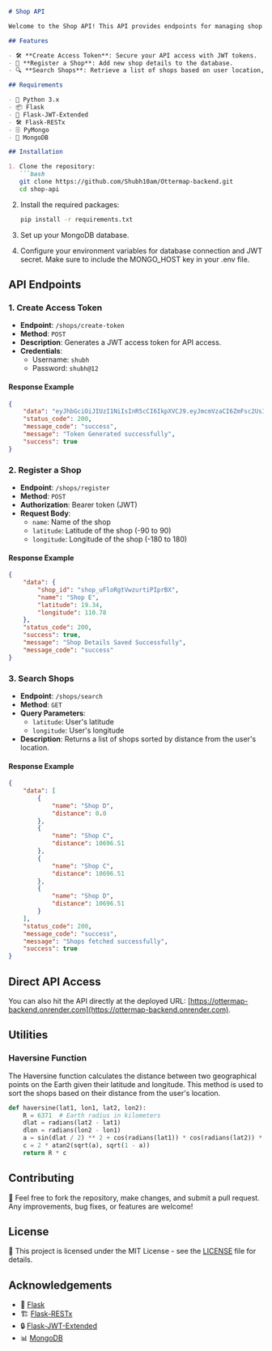
```markdown
# Shop API

Welcome to the Shop API! This API provides endpoints for managing shop details, including registration, token creation, and searching for shops based on geographical location. The API uses Flask, Flask-RESTx, and MongoDB as the database.

## Features

- 🛠️ **Create Access Token**: Secure your API access with JWT tokens.
- 🏪 **Register a Shop**: Add new shop details to the database.
- 🔍 **Search Shops**: Retrieve a list of shops based on user location, sorted by distance.

## Requirements

- 🐍 Python 3.x
- 📦 Flask
- 🔑 Flask-JWT-Extended
- 🛠️ Flask-RESTx
- 🗄️ PyMongo
- 🐘 MongoDB

## Installation

1. Clone the repository:
   ```bash
   git clone https://github.com/Shubh10am/Ottermap-backend.git
   cd shop-api
   ```

2. Install the required packages:
   ```bash
   pip install -r requirements.txt
   ```

3. Set up your MongoDB database.

4. Configure your environment variables for database connection and JWT secret. Make sure to include the MONGO_HOST key in your .env file.

## API Endpoints

### 1. Create Access Token

- **Endpoint**: `/shops/create-token`
- **Method**: `POST`
- **Description**: Generates a JWT access token for API access.
- **Credentials**: 
  - Username: `shubh`
  - Password: `shubh@12`

#### Response Example
```json
{
    "data": "eyJhbGciOiJIUzI1NiIsInR5cCI6IkpXVCJ9.eyJmcmVzaCI6ZmFsc2UsImlhdCI6MTcyOTI3MzE1NiwianRpIjoiNTkzODNiNzItMzI0Yy00ODRlLWEwZmUtY2U4ZGJkMDEzNDY2IiwidHlwZSI6ImFjY2VzcyIsImlkZW50aXR5Ijoic2h1YmgiLCJuYmYiOjE3MjkyNzMxNTYsImV4cCI6MTcyOTI3NDA1Nn0.hMSU5uDnCDFvjx6R82QjgBr7tZKieVEt4mmajCIQ7IE",
    "status_code": 200,
    "message_code": "success",
    "message": "Token Generated successfully",
    "success": true
}
```

### 2. Register a Shop

- **Endpoint**: `/shops/register`
- **Method**: `POST`
- **Authorization**: Bearer token (JWT)
- **Request Body**:
  - `name`: Name of the shop
  - `latitude`: Latitude of the shop (-90 to 90)
  - `longitude`: Longitude of the shop (-180 to 180)

#### Response Example
```json
{
    "data": {
        "shop_id": "shop_uFloRgtVwzurtiPIprBX",
        "name": "Shop E",
        "latitude": 19.34,
        "longitude": 110.78
    },
    "status_code": 200,
    "success": true,
    "message": "Shop Details Saved Successfully",
    "message_code": "success"
}
```

### 3. Search Shops

- **Endpoint**: `/shops/search`
- **Method**: `GET`
- **Query Parameters**:
  - `latitude`: User's latitude
  - `longitude`: User's longitude
- **Description**: Returns a list of shops sorted by distance from the user's location.

#### Response Example
```json
{
    "data": [
        {
            "name": "Shop D",
            "distance": 0.0
        },
        {
            "name": "Shop C",
            "distance": 10696.51
        },
        {
            "name": "Shop C",
            "distance": 10696.51
        },
        {
            "name": "Shop D",
            "distance": 10696.51
        }
    ],
    "status_code": 200,
    "message_code": "success",
    "message": "Shops fetched successfully",
    "success": true
}
```

## Direct API Access

You can also hit the API directly at the deployed URL: [https://ottermap-backend.onrender.com](https://ottermap-backend.onrender.com).

## Utilities

### Haversine Function

The Haversine function calculates the distance between two geographical points on the Earth given their latitude and longitude. This method is used to sort the shops based on their distance from the user's location.

```python
def haversine(lat1, lon1, lat2, lon2):
    R = 6371  # Earth radius in kilometers
    dlat = radians(lat2 - lat1)
    dlon = radians(lon2 - lon1)
    a = sin(dlat / 2) ** 2 + cos(radians(lat1)) * cos(radians(lat2)) * sin(dlon / 2) ** 2
    c = 2 * atan2(sqrt(a), sqrt(1 - a))
    return R * c
```

## Contributing

🤝 Feel free to fork the repository, make changes, and submit a pull request. Any improvements, bug fixes, or features are welcome!

## License

📜 This project is licensed under the MIT License - see the [LICENSE](LICENSE) file for details.

## Acknowledgements

- 🍔 [Flask](https://flask.palletsprojects.com/)
- 🏗️ [Flask-RESTx](https://flask-restx.readthedocs.io/)
- 🔒 [Flask-JWT-Extended](https://flask-jwt-extended.readthedocs.io/)
- 📊 [MongoDB](https://www.mongodb.com/)
```
